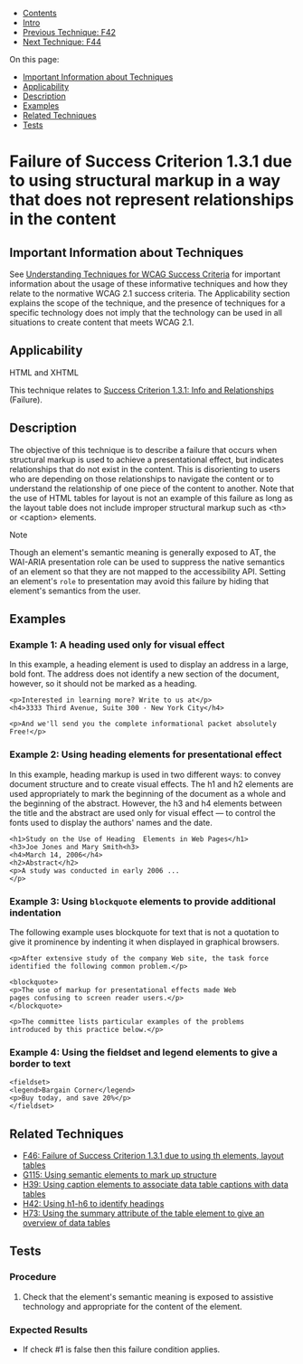 -   [Contents](https://www.w3.org/WAI/WCAG21/Techniques/#techniques "Table of Contents")
-   [Intro](https://www.w3.org/WAI/WCAG21/Techniques/#introduction "Introduction to Techniques")
-   [Previous Technique: F42](F42)
-   [Next Technique: F44](F44)

On this page:

-   [Important Information about Techniques](#important-information)
-   [Applicability](#applicability)
-   [Description](#description)
-   [Examples](#examples)
-   [Related Techniques](#related)
-   [Tests](#tests)

Failure of Success Criterion 1.3.1 due to using structural markup in a way that does not represent relationships in the content
===============================================================================================================================

Important Information about Techniques
--------------------------------------

See [Understanding Techniques for WCAG Success Criteria](https://www.w3.org/WAI/WCAG21/Understanding/understanding-techniques) for important information about the usage of these informative techniques and how they relate to the normative WCAG 2.1 success criteria. The Applicability section explains the scope of the technique, and the presence of techniques for a specific technology does not imply that the technology can be used in all situations to create content that meets WCAG 2.1.

Applicability
-------------

HTML and XHTML

This technique relates to [Success Criterion 1.3.1: Info and Relationships](https://www.w3.org/WAI/WCAG21/Understanding/info-and-relationships) (Failure).

Description
-----------

The objective of this technique is to describe a failure that occurs when structural markup is used to achieve a presentational effect, but indicates relationships that do not exist in the content. This is disorienting to users who are depending on those relationships to navigate the content or to understand the relationship of one piece of the content to another. Note that the use of HTML tables for layout is not an example of this failure as long as the layout table does not include improper structural markup such as &lt;th&gt; or &lt;caption&gt; elements.

Note

Though an element's semantic meaning is generally exposed to AT, the WAI-ARIA presentation role can be used to suppress the native semantics of an element so that they are not mapped to the accessibility API. Setting an element's `role` to presentation may avoid this failure by hiding that element's semantics from the user.

Examples
--------

### Example 1: A heading used only for visual effect

In this example, a heading element is used to display an address in a large, bold font. The address does not identify a new section of the document, however, so it should not be marked as a heading.

    <p>Interested in learning more? Write to us at</p> 
    <h4>3333 Third Avenue, Suite 300 · New York City</h4>

    <p>And we'll send you the complete informational packet absolutely Free!</p>

### Example 2: Using heading elements for presentational effect

In this example, heading markup is used in two different ways: to convey document structure and to create visual effects. The h1 and h2 elements are used appropriately to mark the beginning of the document as a whole and the beginning of the abstract. However, the h3 and h4 elements between the title and the abstract are used only for visual effect — to control the fonts used to display the authors' names and the date.

    <h1>Study on the Use of Heading  Elements in Web Pages</h1>
    <h3>Joe Jones and Mary Smith<h3>
    <h4>March 14, 2006</h4>
    <h2>Abstract</h2>
    <p>A study was conducted in early 2006 ...
    </p>

### Example 3: Using `blockquote` elements to provide additional indentation

The following example uses blockquote for text that is not a quotation to give it prominence by indenting it when displayed in graphical browsers.

    <p>After extensive study of the company Web site, the task force 
    identified the following common problem.</p>

    <blockquote>
    <p>The use of markup for presentational effects made Web 
    pages confusing to screen reader users.</p>
    </blockquote>

    <p>The committee lists particular examples of the problems 
    introduced by this practice below.</p>

### Example 4: Using the fieldset and legend elements to give a border to text

    <fieldset>
    <legend>Bargain Corner</legend>
    <p>Buy today, and save 20%</p>
    </fieldset>

Related Techniques
------------------

-   [F46: Failure of Success Criterion 1.3.1 due to using th elements, layout tables](https://www.w3.org/WAI/WCAG21/Techniques/failures/F46)
-   [G115: Using semantic elements to mark up structure](https://www.w3.org/WAI/WCAG21/Techniques/general/G115)
-   [H39: Using caption elements to associate data table captions with data tables](https://www.w3.org/WAI/WCAG21/Techniques/html/H39)
-   [H42: Using h1-h6 to identify headings](https://www.w3.org/WAI/WCAG21/Techniques/html/H42)
-   [H73: Using the summary attribute of the table element to give an overview of data tables](https://www.w3.org/WAI/WCAG21/Techniques/html/H73)

Tests
-----

### Procedure

1.  Check that the element's semantic meaning is exposed to assistive technology and appropriate for the content of the element.

### Expected Results

-   If check \#1 is false then this failure condition applies.
